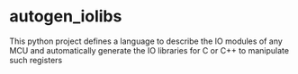 # autogen_iolibs
This python project defines a language to describe the IO modules of any MCU and automatically generate the IO libraries for C or C++ to manipulate such registers
